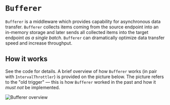 # `Bufferer`

`Bufferer` is a middleware which provides capability for asynchronous data transfer. `Bufferer` collects items coming from the source endpoint into an in-memory storage and later sends all collected items into the target endpoint *as a single batch*. `Bufferer` can dramatically optimize data transfer speed and increase throughput.

## How it works

See the code for details. A brief overview of how `Bufferer` works (in pair with `IntervalThrottler`) is provided on the picture below. The picture refers to the "old trigger" &mdash; this is how `Bufferer` worked in the past and how it *must not* be implemented. 

![Bufferer overview](./README_assets/buffering.jpg)

